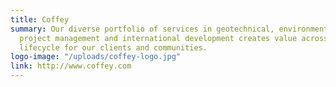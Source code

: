 ```yaml
---
title: Coffey
summary: Our diverse portfolio of services in geotechnical, environmental, testing,
  project management and international development creates value across the asset
  lifecycle for our clients and communities.
logo-image: "/uploads/coffey-logo.jpg"
link: http://www.coffey.com
---
```



